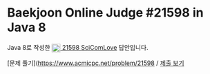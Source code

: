 # Baekjoon Online Judge #21598 in Java 8
Java 8로 작성한 [<img src="https://static.solved.ac/tier_small/1.svg" height="20" align="center">
21598 SciComLove](https://www.acmicpc.net/problem/21598) 답안입니다.

[문제 풀기](https://www.acmicpc.net/problem/21598 /
[제출 보기](https://www.acmicpc.net/source/87135600)
